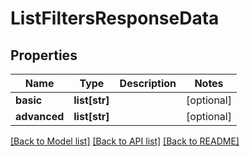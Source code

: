 # ListFiltersResponseData

## Properties
Name | Type | Description | Notes
------------ | ------------- | ------------- | -------------
**basic** | **list[str]** |  | [optional] 
**advanced** | **list[str]** |  | [optional] 

[[Back to Model list]](../README.md#documentation-for-models) [[Back to API list]](../README.md#documentation-for-api-endpoints) [[Back to README]](../README.md)


